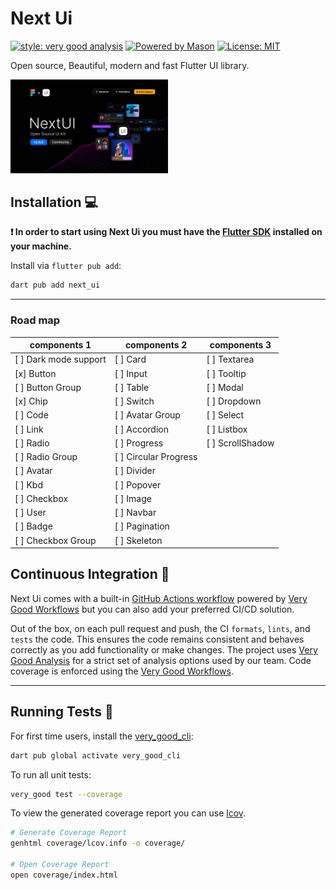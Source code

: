 # Next Ui

[![style: very good analysis][very_good_analysis_badge]][very_good_analysis_link]
[![Powered by Mason](https://img.shields.io/endpoint?url=https%3A%2F%2Ftinyurl.com%2Fmason-badge)](https://github.com/felangel/mason)
[![License: MIT][license_badge]][license_link]

Open source, Beautiful, modern and fast Flutter UI library.

<img src="screenshots/cover.png" width="50%">

## Installation 💻

**❗ In order to start using Next Ui you must have the [Flutter SDK][flutter_install_link] installed on your machine.**

Install via `flutter pub add`:

```sh
dart pub add next_ui
```

---

### Road map
|components 1|components 2|components 3|
|---------|----------|-----------|
| [ ] Dark mode support | [ ] Card               | [ ] Textarea      |
| [x] Button            | [ ] Input              | [ ] Tooltip       |
| [ ] Button Group      | [ ] Table              | [ ] Modal         |
| [x] Chip              | [ ] Switch             | [ ] Dropdown      |
| [ ] Code              | [ ] Avatar Group       | [ ] Select        |
| [ ] Link              | [ ] Accordion          | [ ] Listbox       |
| [ ] Radio             | [ ] Progress           | [ ] ScrollShadow  |
| [ ] Radio Group       | [ ] Circular Progress  |                   |
| [ ] Avatar            | [ ] Divider            |                   |
| [ ] Kbd               | [ ] Popover            |                   |
| [ ] Checkbox          | [ ] Image              |                   |
| [ ] User              | [ ] Navbar             |                   |
| [ ] Badge             | [ ] Pagination         |                   |
| [ ] Checkbox Group    | [ ] Skeleton           |                   |


## Continuous Integration 🤖

Next Ui comes with a built-in [GitHub Actions workflow][github_actions_link] powered by [Very Good Workflows][very_good_workflows_link] but you can also add your preferred CI/CD solution.

Out of the box, on each pull request and push, the CI `formats`, `lints`, and `tests` the code. This ensures the code remains consistent and behaves correctly as you add functionality or make changes. The project uses [Very Good Analysis][very_good_analysis_link] for a strict set of analysis options used by our team. Code coverage is enforced using the [Very Good Workflows][very_good_coverage_link].

---

## Running Tests 🧪

For first time users, install the [very_good_cli][very_good_cli_link]:

```sh
dart pub global activate very_good_cli
```

To run all unit tests:

```sh
very_good test --coverage
```

To view the generated coverage report you can use [lcov](https://github.com/linux-test-project/lcov).

```sh
# Generate Coverage Report
genhtml coverage/lcov.info -o coverage/

# Open Coverage Report
open coverage/index.html
```

[flutter_install_link]: https://docs.flutter.dev/get-started/install
[github_actions_link]: https://docs.github.com/en/actions/learn-github-actions
[license_badge]: https://img.shields.io/badge/license-MIT-blue.svg
[license_link]: https://opensource.org/licenses/MIT
[logo_black]: https://raw.githubusercontent.com/VGVentures/very_good_brand/main/styles/README/vgv_logo_black.png#gh-light-mode-only
[logo_white]: https://raw.githubusercontent.com/VGVentures/very_good_brand/main/styles/README/vgv_logo_white.png#gh-dark-mode-only
[mason_link]: https://github.com/felangel/mason
[very_good_analysis_badge]: https://img.shields.io/badge/style-very_good_analysis-B22C89.svg
[very_good_analysis_link]: https://pub.dev/packages/very_good_analysis
[very_good_cli_link]: https://pub.dev/packages/very_good_cli
[very_good_coverage_link]: https://github.com/marketplace/actions/very-good-coverage
[very_good_ventures_link]: https://verygood.ventures
[very_good_ventures_link_light]: https://verygood.ventures#gh-light-mode-only
[very_good_ventures_link_dark]: https://verygood.ventures#gh-dark-mode-only
[very_good_workflows_link]: https://github.com/VeryGoodOpenSource/very_good_workflows
